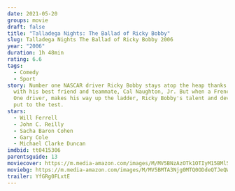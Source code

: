 ```yaml
---
date: 2021-05-20
groups: movie
draft: false
title: "Talladega Nights: The Ballad of Ricky Bobby"
slug: Talladega Nights The Ballad of Ricky Bobby 2006
year: "2006"
duration: 1h 48min
rating: 6.6
tags:
  - Comedy
  - Sport
story: Number one NASCAR driver Ricky Bobby stays atop the heap thanks to a pact
  with his best friend and teammate, Cal Naughton, Jr. But when a French Formula
  One driver, makes his way up the ladder, Ricky Bobby's talent and devotion are
  put to the test.
stars:
  - Will Ferrell
  - John C. Reilly
  - Sacha Baron Cohen
  - Gary Cole
  - Michael Clarke Duncan
imdbid: tt0415306
parentsguide: 13
moviecover: https://m.media-amazon.com/images/M/MV5BNzAzOTk1OTIyM15BMl5BanBnXkFtZTcwNDIzNTQzMQ@@._V1_FMjpg_UY861_.jpg
moviebg: https://m.media-amazon.com/images/M/MV5BMTA3Njg0MTQ0ODdeQTJeQWpwZ15BbWU3MDAzNjYyMzQ@._V1_FMjpg_UX858_.jpg
trailer: YfGRg0FLxtE
---
```

